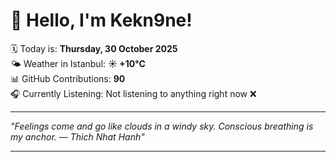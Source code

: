 # 👋 Hello, I'm Kekn9ne!

🗓️ Today is: **Thursday, 30 October 2025**  
🌤️ Weather in Istanbul: **☀️   +10°C**  
📊 GitHub Contributions: **90**  
🎧 Currently Listening: Not listening to anything right now ❌

---

_"Feelings come and go like clouds in a windy sky. Conscious breathing is my anchor. — *Thich Nhat Hanh*"_

---
